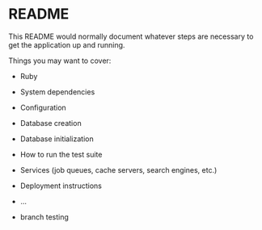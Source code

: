 # README

This README would normally document whatever steps are necessary to get the
application up and running.

Things you may want to cover:

* Ruby 

* System dependencies

* Configuration

* Database creation

* Database initialization

* How to run the test suite

* Services (job queues, cache servers, search engines, etc.)

* Deployment instructions

* ...

* branch testing